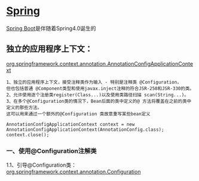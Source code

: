 # [Spring](https://docs.spring.io/spring/docs/current/javadoc-api)
[Spring Boot](https://github.com/mutistic/mutistic.spring/blob/master/com.mutisitc.boot/README.md)是伴随着Spring4.0诞生的

## 独立的应用程序上下文：</br>
[org.springframework.context.annotation.AnnotationConfigApplicationContext](https://docs.spring.io/spring/docs/current/javadoc-api/org/springframework/context/annotation/AnnotationConfigApplicationContext.html)

```
1、独立的应用程序上下文，接受注释类作为输入 - 特别是注释类 @Configuration，
但也包括普通 @Component类型和使用javax.inject注释的符合JSR-250和JSR-330的类。
2、允许使用逐个注册类register(Class...)以及使用类路径扫描 scan(String...)。
3、在多个@Configuration类的情况下，Bean后面的类中定义的@ 方法将覆盖在之前的类中定义的那些方法。
这可以用来通过一个额外的@Configuration 类故意重写某些bean定义
```
```
AnnotationConfigApplicationContext context = new AnnotationConfigApplicationContext(AnnotationConfig.class);
context.close();
```

### 一、使用@Configuration注解类<br/>
1.1、引导@Configuration类：</br>
[org.springframework.context.annotation.Configuration](https://docs.spring.io/spring/docs/current/javadoc-api/org/springframework/context/annotation/Configuration.html)



